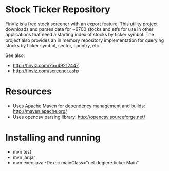 Stock Ticker Repository
=======================
FinViz is a free stock screener with an export feature. This utility project downloads and parses data for ~6700 stocks and etfs for use in
other applications that need a starting index of stocks by ticker symbol. The project also provides an in memory repository implementation for
querying stocks by ticker symbol, sector, country, etc.

See also:
* http://finviz.com/?a=49212447
* http://finviz.com/screener.ashx

Resources
=========
* Uses Apache Maven for dependency management and builds: http://maven.apache.org/
* Uses opencsv parsing library: http://opencsv.sourceforge.net/

Installing and running
======================
* mvn test
* mvn jar:jar
* mvn exec:java -Dexec.mainClass="net.degiere.ticker.Main"
